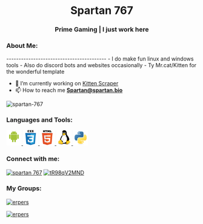 <h1 align="center">Spartan 767</h1>
<h3 align="center">Prime Gaming | I just work here</h3>

<h3>About Me:</h3>
-----------------------------------------
- I do make fun linux and windows tools
- Also do discord bots and websites occasionally 
- Ty Mr.cat/Kitten for the wonderful template



- 🔭 I’m currently working on [Kitten Scraper](https://github.com/Spartan-767/Kitten-Scrapper)
- 📫 How to reach me **Spartan@spartan.bio**

<p align="left"> <img src="https://komarev.com/ghpvc/?username=spartan-767&label=Profile%20views&color=0e75b6&style=flat" alt="spartan-767" /> </p>



<h3 align="left">Languages and Tools:</h3>
<p align="left"> <a href="https://developer.android.com" target="_blank" rel="noreferrer"> <img src="https://raw.githubusercontent.com/devicons/devicon/master/icons/android/android-original-wordmark.svg" alt="android" width="40" height="40"/> </a> <a href="https://www.w3schools.com/css/" target="_blank" rel="noreferrer"> <img src="https://raw.githubusercontent.com/devicons/devicon/master/icons/css3/css3-original-wordmark.svg" alt="css3" width="40" height="40"/> </a> <a href="https://www.w3.org/html/" target="_blank" rel="noreferrer"> <img src="https://raw.githubusercontent.com/devicons/devicon/master/icons/html5/html5-original-wordmark.svg" alt="html5" width="40" height="40"/> </a> <a href="https://www.linux.org/" target="_blank" rel="noreferrer"> <img src="https://raw.githubusercontent.com/devicons/devicon/master/icons/linux/linux-original.svg" alt="linux" width="40" height="40"/> </a> <a href="https://www.python.org" target="_blank" rel="noreferrer"> <img src="https://raw.githubusercontent.com/devicons/devicon/master/icons/python/python-original.svg" alt="python" width="40" height="40"/> </a> </p>

<h3 align="left">Connect with me:</h3>
<p align="left">
<a href="https://www.youtube.com/c/spartan 767" target="blank"><img align="center" src="https://raw.githubusercontent.com/rahuldkjain/github-profile-readme-generator/master/src/images/icons/Social/youtube.svg" alt="spartan 767" height="30" width="40" /></a>
<a href="https://discord.gg/tR98qV2MND" target="blank"><img align="center" src="https://raw.githubusercontent.com/rahuldkjain/github-profile-readme-generator/master/src/images/icons/Social/discord.svg" alt="tR98qV2MND" height="30" width="40" /></a>
</p>

<h3 align="left">My Groups:</h3>
<p align="left">
<a href="https://discord.gg/erpers" target="blank"><img align="center" src="https://raw.githubusercontent.com/rahuldkjain/github-profile-readme-generator/master/src/images/icons/Social/discord.svg" alt="erpers" height="30" width="40" /></a>
</p>
<p align="left">
<a href="https://kitteninc.cc" target="blank"><img align="center" src="[https://raw.githubusercontent.com/rahuldkjain/github-profile-readme-generator/master/src/images/icons/Social/web.svg](https://lh5.googleusercontent.com/proxy/mIaq9nVLUzhlqiRDxH52Nsw_kD21AFKe3E-9zLHazuo2ioJDjT0ZM7Vju7LoCWlR2WP3_XJ3pxeBIPWxGxDBtOUzzGvI8yGJE2ejaj6qVGUrikSCK5M2p4RkAS0=w1200-h630-p-k-no-nu)" alt="erpers" height="30" width="40" /></a>
</p>

